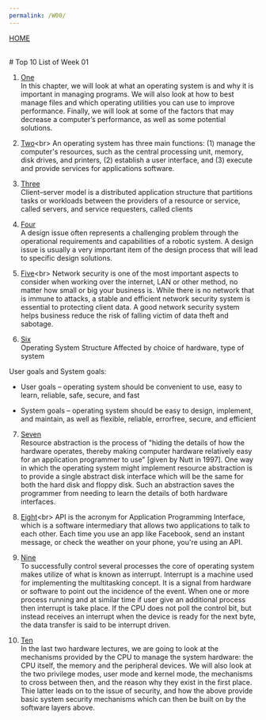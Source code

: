 ```yaml
---
permalink: /W00/
---
```


[HOME](../) 


<br>
# Top 10 List of Week 01


1. [One](https://intl.siyavula.com/read/cat/grade-12-cat/system-software-and-computer-management/06-system-software-and-computer-management?id=sec6-2)<br>
In this chapter, we will look at what an operating system is and why it is important in managing programs. We will also look at how to best manage files and which operating utilities you can use to improve performance. Finally, we will look at some of the factors that may decrease a computer’s performance, as well as some potential solutions.

2. [Two](https://homepage.cs.uri.edu/faculty/wolfe/book/Readings/Reading07.htm#:~:text=An%20operating%20system%20has%20three,provide%20services%20for%20applications%20software.&text=Thus%20you%20both%20establish%20a%20user%20interface%20and%20execute%20software.)<br>
An operating system has three main functions: (1) manage the computer's resources, such as the central processing unit, memory, disk drives, and printers, (2) establish a user interface, and (3) execute and provide services for applications software.

3. [Three](https://en.wikipedia.org/wiki/Client%E2%80%93server_model)<br>
Client–server model is a distributed application structure that partitions tasks or workloads between the providers of a resource or service, called servers, and service requesters, called clients

4. [Four](https://www.coursehero.com/file/47880730/2ppt/)<br>
A design issue often represents a challenging problem through the operational requirements and capabilities of a robotic system. A design issue is usually a very important item of the design process that will lead to specific design solutions.

5. [Five](https://www.ecpi.edu/blog/importance-of-network-security-safety-in-the-digital-world#:~:text=A%20good%20network%20security%20system,shared%20data%20is%20kept%20secure.)<br>
Network security is one of the most important aspects to consider when working over the internet, LAN or other method, no matter how small or big your business is. While there is no network that is immune to attacks, a stable and efficient network security system is essential to protecting client data. A good network security system helps business reduce the risk of falling victim of data theft and sabotage.

6. [Six](https://www.cs.nmt.edu/~cs325/spring%2011/Lectures/Lec04-OSStructure.pdf)<br>
Operating System Structure Affected by choice of hardware, type of system 

User goals and System goals:

- User goals – operating system should be convenient to use,
easy to learn, reliable, safe, secure, and fast

- System goals – operating system should be easy to design,
implement, and maintain, as well as flexible, reliable, errorfree, secure, and efficient

7. [Seven](http://pages.cs.wisc.edu/~remzi/OSTEP/cpu-intro.pdf)<br>
Resource abstraction is the process of "hiding the details of how the hardware operates, thereby making computer hardware relatively easy for an application programmer to use" [given by Nutt in 1997]. One way in which the operating system might implement resource abstraction is to provide a single abstract disk interface which will be the same for both the hard disk and floppy disk. Such an abstraction saves the programmer from needing to learn the details of both hardware interfaces.

8. [Eight](https://www.mulesoft.com/resources/api/what-is-an-api#:~:text=API%20is%20the%20acronym%20for,you're%20using%20an%20API.)<br>
API is the acronym for Application Programming Interface, which is a software intermediary that allows two applications to talk to each other. Each time you use an app like Facebook, send an instant message, or check the weather on your phone, you're using an API.

9. [Nine](https://www.ukessays.com/essays/computer-science/interrupts-in-operating-systems-computer-science-essay.php)<br>
To successfully control several processes the core of operating system makes utilize of what is known as interrupt. Interrupt is a machine used for implementing the multitasking concept. It is a signal from hardware or software to point out the incidence of the event. When one or more process running and at similar time if user give an additional process then interrupt is take place. If the CPU does not poll the control bit, but instead receives an interrupt when the device is ready for the next byte, the data transfer is said to be interrupt driven.

10. [Ten](https://minnie.tuhs.org/CompArch/Lectures/week05.html)<br>
In the last two hardware lectures, we are going to look at the mechanisms provided by the CPU to manage the system hardware: the CPU itself, the memory and the peripheral devices.
We will also look at the two privilege modes, user mode and kernel mode, the mechanisms to cross between then, and the reason why they exist in the first place.
Thie latter leads on to the issue of security, and how the above provide basic system security mechanisms which can then be built on by the software layers above.

